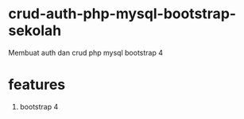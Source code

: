 # crud-auth-php-mysql-bootstrap-sekolah
Membuat auth dan crud php mysql bootstrap 4

# features 
1. bootstrap 4


